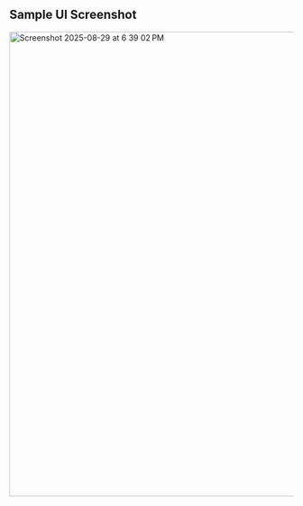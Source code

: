 ## Sample UI Screenshot
<img width="1509" height="824" alt="Screenshot 2025-08-29 at 6 39 02 PM" src="https://github.com/user-attachments/assets/0ee99a36-b93f-45c6-af04-e98343036b68" />
